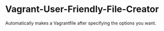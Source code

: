 # Vagrant-User-Friendly-File-Creator
Automatically makes a Vagrantfile after specifying the options you want.
